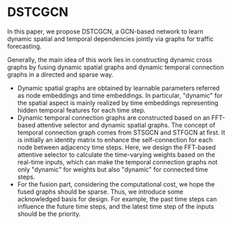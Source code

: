 # DSTCGCN

In this paper, we propose DSTCGCN, a GCN-based network to learn dynamic spatial and temporal dependencies jointly via graphs for traffic forecasting.

Generally, the main idea of this work lies in constructing dynamic cross graphs by fusing dynamic spatial graphs and dynamic temporal connection graphs in a directed and sparse way. 
- Dynamic spatial graphs are obtained by learnable parameters referred as node embeddings and time embeddings. In particular, "dynamic" for the spatial aspect is mainly realized by time embeddings representing hidden temporal features for each time step. 
- Dynamic temporal connection graphs are constructed based on an FFT-based attentive selector and dynamic spatial graphs. The concept of temporal connection graph comes from STSGCN and STFGCN at first. It is initially an identity matrix to enhance the self-connection for each node between adjacency time steps. Here, we design the FFT-based attentive selector to calculate the time-varying weights based on the real-time inputs, which can make the temporal connection graphs not only "dynamic" for weights but also "dynamic" for connected time steps.
- For the fusion part, considering the computational cost, we hope the fused graphs should be sparse. Thus, we introduce some acknowledged basis for design. For example, the past time steps can influence the future time steps, and the latest time step of the inputs should be the priority.
